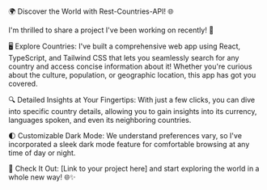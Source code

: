 🌍 Discover the World with Rest-Countries-API! 🌐

I'm thrilled to share a project I've been working on recently! 🚀

🖥️ Explore Countries: I've built a comprehensive web app using React, TypeScript, and Tailwind CSS that lets you seamlessly search for any country and access concise information about it! Whether you're curious about the culture, population, or geographic location, this app has got you covered.

🔍 Detailed Insights at Your Fingertips: With just a few clicks, you can dive into specific country details, allowing you to gain insights into its currency, languages spoken, and even its neighboring countries.

🌓 Customizable Dark Mode: We understand preferences vary, so I've incorporated a sleek dark mode feature for comfortable browsing at any time of day or night.

🔗 Check It Out: [Link to your project here] and start exploring the world in a whole new way! 🌐✨
